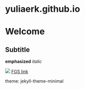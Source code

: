 # yuliaerk.github.io
# Welcome
## Subtitle

**emphasized** _italic_


![](https://www.sunnyskyz.com/uploads/2018/04/10y5p-tiny-piglet.jpg)
[FGS link](https://feinberg.weizmann.ac.il/login/index.php?saml=0&%5CSimpleSAML%5CAuth%5CState_exceptionId=_094b79aaba838189f5c446651bdb83afe5049561e2%3Ahttps%3A%2F%2Ffeinberg.weizmann.ac.il%2Fauth%2Fsaml2%2Fsp%2Fmodule.php%2Fcore%2Fas_login.php%3FAuthId%3Dfeinberg.weizmann.ac.il%26ReturnTo%3Dhttps%253A%252F%252Ffeinberg.weizmann.ac.il%252F)

theme: jekyll-theme-minimal
